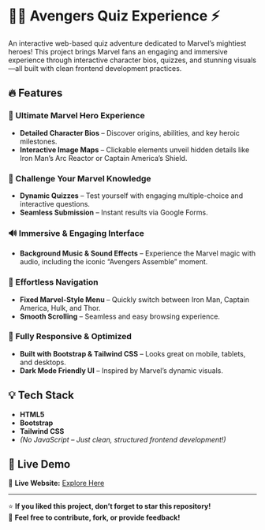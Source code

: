 # 🦸‍♂ Avengers Quiz Experience ⚡  

An interactive web-based quiz adventure dedicated to Marvel’s mightiest heroes! This project brings Marvel fans an engaging and immersive experience through interactive character bios, quizzes, and stunning visuals—all built with clean frontend development practices.  

## 🔥 Features  

### 🚀 Ultimate Marvel Hero Experience  
- **Detailed Character Bios** – Discover origins, abilities, and key heroic milestones.  
- **Interactive Image Maps** – Clickable elements unveil hidden details like Iron Man’s Arc Reactor or Captain America’s Shield.  

### 🎯 Challenge Your Marvel Knowledge  
- **Dynamic Quizzes** – Test yourself with engaging multiple-choice and interactive questions.  
- **Seamless Submission** – Instant results via Google Forms.  

### 🔊 Immersive & Engaging Interface  
- **Background Music & Sound Effects** – Experience the Marvel magic with audio, including the iconic “Avengers Assemble” moment.  

### 📌 Effortless Navigation  
- **Fixed Marvel-Style Menu** – Quickly switch between Iron Man, Captain America, Hulk, and Thor.  
- **Smooth Scrolling** – Seamless and easy browsing experience.  

### 📱 Fully Responsive & Optimized  
- **Built with Bootstrap & Tailwind CSS** – Looks great on mobile, tablets, and desktops.  
- **Dark Mode Friendly UI** – Inspired by Marvel’s dynamic visuals.  

## 💡 Tech Stack  
- **HTML5**  
- **Bootstrap**  
- **Tailwind CSS**  
- *(No JavaScript – Just clean, structured frontend development!)*  

## 🌟 Live Demo  
🔗 **Live Website:** [Explore Here](https://avengers10.netlify.app/)  

---

⭐ **If you liked this project, don’t forget to star this repository!**  
🚀 **Feel free to contribute, fork, or provide feedback!**  
